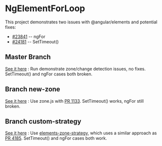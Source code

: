 # NgElementForLoop

This project demonstrates two issues with @angular/elements and potential fixes:
* [#23841](https://github.com/angular/angular/issues/23841) -- ngFor
* [#24181](https://github.com/angular/angular/issues/24181) -- SetTimeout()


## Master Branch

[See it here](https://remackgeek.github.io/ngElementForLoop/master/index.html) : Run demonstrate zone/change detection issues, no fixes. SetTimeout() and ngFor cases both broken.

## Branch new-zone

[See it here](https://remackgeek.github.io/ngElementForLoop/new-zone/index.html) : Use zone.js with [PR 1133](https://github.com/angular/zone.js/pull/1133). SetTimeout() works, ngFor still broken.

## Branch custom-strategy

[See it here](https://remackgeek.github.io/ngElementForLoop/custom-strategy/index.html) : Use [elements-zone-strategy](https://github.com/remackgeek/elements-zone-strategy), which uses a similar approach as 
[PR 4185](https://github.com/angular/angular/pull/24185). SetTimeout() and ngFor cases both work.

